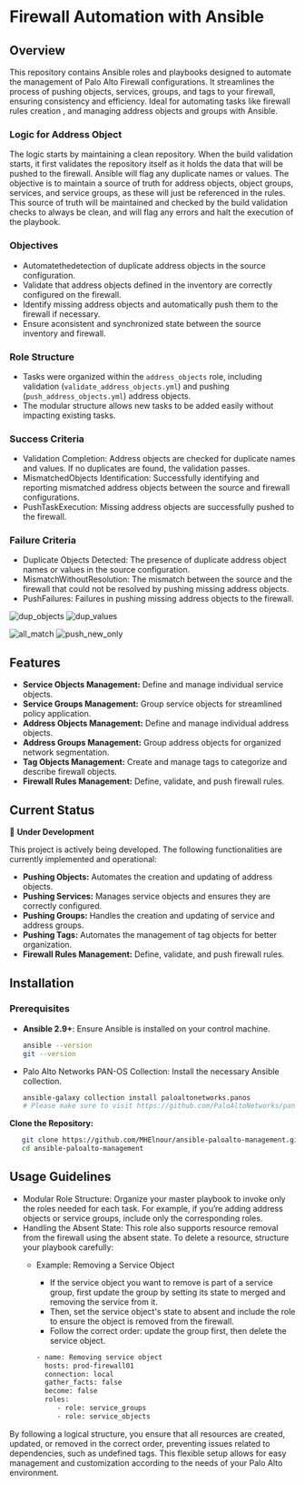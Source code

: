 # Firewall Automation with Ansible

## Overview

This repository contains Ansible roles and playbooks designed to automate the management of Palo Alto Firewall configurations. It streamlines the process of pushing objects, services, groups, and tags to your firewall, ensuring consistency and efficiency.
Ideal for automating tasks like firewall rules creation , and managing address objects and groups with Ansible.

### Logic for Address Object
The logic starts by maintaining a clean repository. When the build validation starts, it first
validates the repository itself as it holds the data that will be pushed to the firewall. Ansible
will flag any duplicate names or values. The objective is to maintain a source of truth for
address objects, object groups, services, and service groups, as these will just be referenced
in the rules. This source of truth will be maintained and checked by the build validation
checks to always be clean, and will flag any errors and halt the execution of the playbook.

### Objectives
- Automatethedetection of duplicate address objects in the source configuration.
- Validate that address objects defined in the inventory are correctly configured on the firewall.
- Identify missing address objects and automatically push them to the firewall if necessary.
- Ensure aconsistent and synchronized state between the source inventory and firewall.

### Role Structure
- Tasks were organized within the `address_objects` role, including validation
 (`validate_address_objects.yml`) and pushing (`push_address_objects.yml`) address objects.
- The modular structure allows new tasks to be added easily without impacting existing
 tasks.

### Success Criteria
- Validation Completion: Address objects are checked for duplicate names and values. If no duplicates are found, the validation passes.
- MismatchedObjects Identification: Successfully identifying and reporting mismatched address objects between the source and firewall configurations.
- PushTaskExecution: Missing address objects are successfully pushed to the firewall.

### Failure Criteria
- Duplicate Objects Detected: The presence of duplicate address object names or values in the source configuration.
- MismatchWithoutResolution: The mismatch between the source and the firewall that could not be resolved by pushing missing address objects.
- PushFailures: Failures in pushing missing address objects to the firewall.

![dup_objects](https://github.com/user-attachments/assets/0e519be5-e83a-4c19-92a7-c6338627c225)
![dup_values](https://github.com/user-attachments/assets/8c782fde-cebf-48b1-9575-cd0d75924a98)

![all_match](https://github.com/user-attachments/assets/ab54c363-40e7-4bc7-bd06-f74abe1635b1)
![push_new_only](https://github.com/user-attachments/assets/62e0f024-7bfe-48d6-bbad-2e03da9750b6)


## Features

- **Service Objects Management:** Define and manage individual service objects.
- **Service Groups Management:** Group service objects for streamlined policy application.
- **Address Objects Management:** Define and manage individual address objects.
- **Address Groups Management:** Group address objects for organized network segmentation.
- **Tag Objects Management:** Create and manage tags to categorize and describe firewall objects.
- **Firewall Rules Management:** Define, validate, and push firewall rules.


## Current Status

🚧 **Under Development**

This project is actively being developed. The following functionalities are currently implemented and operational:

- **Pushing Objects:** Automates the creation and updating of address objects.
- **Pushing Services:** Manages service objects and ensures they are correctly configured.
- **Pushing Groups:** Handles the creation and updating of service and address groups.
- **Pushing Tags:** Automates the management of tag objects for better organization.
- **Firewall Rules Management:** Define, validate, and push firewall rules.

## Installation

### Prerequisites

- **Ansible 2.9+**: Ensure Ansible is installed on your control machine.
  
  ```bash
  ansible --version
  git --version

- Palo Alto Networks PAN-OS Collection: Install the necessary Ansible collection.

  ```bash
  ansible-galaxy collection install paloaltonetworks.panos
  # Please make sure to visit https://github.com/PaloAltoNetworks/pan-os-ansible/blob/develop/requirements.txt and make sure you have all the requirements for the Collection to function.

**Clone the Repository:**
```bash
   git clone https://github.com/MHElnour/ansible-paloalto-management.git
   cd ansible-paloalto-management
```
## Usage Guidelines

- Modular Role Structure: Organize your master playbook to invoke only the roles needed for each task. For example, if you’re adding address objects or service groups, include only the corresponding roles.
- Handling the Absent State: This role also supports resource removal from the firewall using the absent state. To delete a resource, structure your playbook carefully:
  - Example: Removing a Service Object
    - If the service object you want to remove is part of a service group, first update the group by setting its state to merged and removing the service from it.
    - Then, set the service object's state to absent and include the role to ensure the object is removed from the firewall.
    - Follow the correct order: update the group first, then delete the service object.

    ```bash
    - name: Removing service object
      hosts: prod-firewall01
      connection: local
      gather_facts: false
      become: false
      roles:
         - role: service_groups
         - role: service_objects

By following a logical structure, you ensure that all resources are created, updated, or removed in the correct order, preventing issues related to dependencies, such as undefined tags. This flexible setup allows for easy management and customization according to the needs of your Palo Alto environment.



